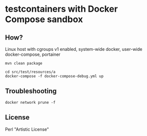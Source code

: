 # testcontainers with Docker Compose sandbox #

## How? ##

Linux host with cgroups v1 enabled, system-wide docker, user-wide docker-compose, portainer

```shell
mvn clean package
```

```shell
cd src/test/resources/a
docker-compose -f docker-compose-debug.yml up
```

## Troubleshooting ##

```shell
docker network prune -f
```

## License ##

Perl "Artistic License"

